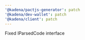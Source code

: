 ```yaml
---
'@kadena/pactjs-generator': patch
'@kadena/dev-wallet': patch
'@kadena/client': patch
---
```


Fixed IParsedCode interface
